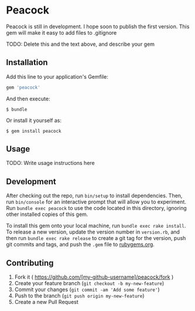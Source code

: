 # Peacock

Peacock is still in development. I hope soon to publish the first version.
This gem will make it easy to add files to .gitignore

TODO: Delete this and the text above, and describe your gem

## Installation

Add this line to your application's Gemfile:

```ruby
gem 'peacock'
```

And then execute:

    $ bundle

Or install it yourself as:

    $ gem install peacock

## Usage

TODO: Write usage instructions here

## Development

After checking out the repo, run `bin/setup` to install dependencies. Then, run `bin/console` for an interactive prompt that will allow you to experiment. Run `bundle exec peacock` to use the code located in this directory, ignoring other installed copies of this gem.

To install this gem onto your local machine, run `bundle exec rake install`. To release a new version, update the version number in `version.rb`, and then run `bundle exec rake release` to create a git tag for the version, push git commits and tags, and push the `.gem` file to [rubygems.org](https://rubygems.org).

## Contributing

1. Fork it ( https://github.com/[my-github-username]/peacock/fork )
2. Create your feature branch (`git checkout -b my-new-feature`)
3. Commit your changes (`git commit -am 'Add some feature'`)
4. Push to the branch (`git push origin my-new-feature`)
5. Create a new Pull Request
